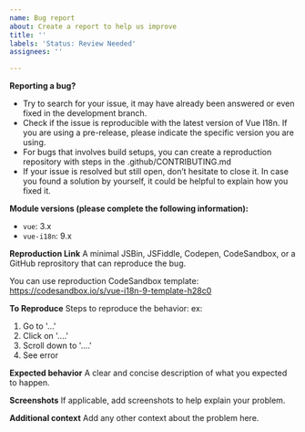 ```yaml
---
name: Bug report
about: Create a report to help us improve
title: ''
labels: 'Status: Review Needed'
assignees: ''

---
```


**Reporting a bug?**
 - Try to search for your issue, it may have already been answered or even fixed in the development branch.
 - Check if the issue is reproducible with the latest version of Vue I18n. If you are using a pre-release, please indicate the specific version you are using.
 - For bugs that involves build setups, you can create a reproduction repository with steps in the .github/CONTRIBUTING.md
 - If your issue is resolved but still open, don’t hesitate to close it. In case you found a solution by yourself, it could be helpful to explain how you fixed it.

**Module versions (please complete the following information):**
 - `vue`: 3.x
 - `vue-i18n`: 9.x

**Reproduction Link**
A minimal JSBin, JSFiddle, Codepen, CodeSandbox, or a GitHub reprository that can reproduce the bug.

You can use reproduction CodeSandbox template: https://codesandbox.io/s/vue-i18n-9-template-h28c0

**To Reproduce**
Steps to reproduce the behavior:
ex:
1. Go to '...'
2. Click on '....'
3. Scroll down to '....'
4. See error

**Expected behavior**
A clear and concise description of what you expected to happen.

**Screenshots**
If applicable, add screenshots to help explain your problem.

**Additional context**
Add any other context about the problem here.
